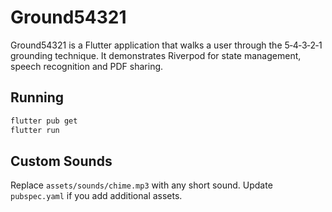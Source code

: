 # Ground54321

Ground54321 is a Flutter application that walks a user through the
5‑4‑3‑2‑1 grounding technique. It demonstrates Riverpod for state
management, speech recognition and PDF sharing.

## Running

```bash
flutter pub get
flutter run
```

## Custom Sounds

Replace `assets/sounds/chime.mp3` with any short sound. Update
`pubspec.yaml` if you add additional assets.
